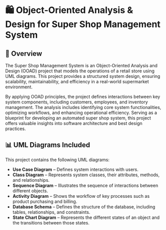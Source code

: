 # 🛍️ Object-Oriented Analysis & Design for Super Shop Management System

## 📌 Overview

The Super Shop Management System is an Object-Oriented Analysis and Design (OOAD) project that models the operations of a retail store using UML diagrams. This project provides a structured system design, ensuring scalability, maintainability, and efficiency in a real-world supermarket environment.

By applying OOAD principles, the project defines interactions between key system components, including customers, employees, and inventory management. The analysis includes identifying core system functionalities, optimizing workflows, and enhancing operational efficiency. Serving as a blueprint for developing an automated super shop system, this project offers valuable insights into software architecture and best design practices.

## 📊 UML Diagrams Included
This project contains the following UML diagrams:
- **Use Case Diagram** – Defines system interactions with users.
- **Class Diagram** – Represents system classes, their attributes, methods, and relationships.
- **Sequence Diagram** – Illustrates the sequence of interactions between different objects.
- **Activity Diagram** – Shows the workflow of key processes such as product purchasing and billing.
- **Database Schema** – Defines the structure of the database, including tables, relationships, and constraints.
- **State Chart Diagram** – Represents the different states of an object and the transitions between those states.
